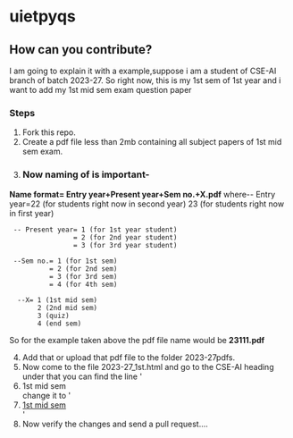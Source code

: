 # uietpyqs
## How can you contribute?

I am going to explain it with a example,suppose i am a student of CSE-AI branch of batch 2023-27.
So right now, this is my 1st sem of 1st year and i want to add my 1st mid sem exam question paper

### Steps
1. Fork this repo.
2. Create a pdf file less than 2mb containing all subject papers of 1st mid sem exam.
3. ### Now naming of is important-

**Name format= Entry year+Present year+Sem no.+X.pdf**
where-- Entry year=22 (for students right now in second year)
                   23 (for students right now in first year)

     -- Present year= 1 (for 1st year student)
                    = 2 (for 2nd year student)
                    = 3 (for 3rd year student)

     --Sem no.= 1 (for 1st sem)
              = 2 (for 2nd sem)
              = 3 (for 3rd sem)
              = 4 (for 4th sem)

      --X= 1 (1st mid sem)
           2 (2nd mid sem)
           3 (quiz)
           4 (end sem)
So for the example taken above the pdf file name would be **23111.pdf**

4. Add that or upload that pdf file to the folder 2023-27pdfs.
5. Now come to the file 2023-27_1st.html and go to the CSE-AI heading under that you can find the line
   '<li>1st mid sem</li>
   change it to
'<li><a href="2023-27pdfs/23111.pdf">1st mid sem</a></li>'
6. Now verify the changes and send a pull request....
